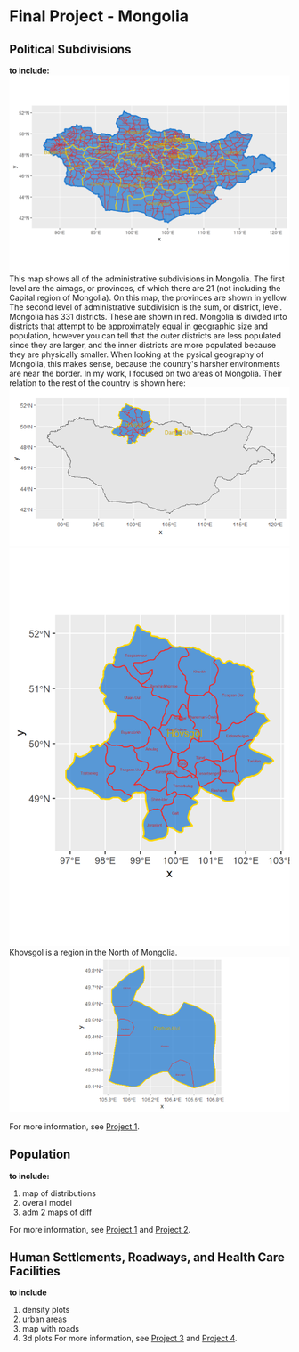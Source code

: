 # Final Project - Mongolia

## Political Subdivisions
**to include:**
![](mongolia.png)
This map shows all of the administrative subdivisions in Mongolia. The first level are the aimags, or provinces, of which there are 21 (not including the Capital region of Mongolia). On this map, the provinces are shown in yellow. The second level of administrative subdivision is the sum, or district, level. Mongolia has 331 districts. These are shown in red. Mongolia is divided into districts that attempt to be approximately equal in geographic size and population, however you can tell that the outer districts are less populated since they are larger, and the inner districts are more populated because they are physically smaller. When looking at the pysical geography of Mongolia, this makes sense, because the country's harsher environments are near the border.
In my work, I focused on two areas of Mongolia. Their relation to the rest of the country is shown here:
![](khov_dar_within.png)
![](Kovsgol.png)
Khovsgol is a region in the North of Mongolia. 
![](darhan_map.png)

For more information, see [Project 1](https://caroline-mccain.github.io/workshop/Project1).

## Population
**to include:**
1. map of distributions
2. overall model
3. adm 2 maps of diff

For more information, see [Project 1](https://caroline-mccain.github.io/workshop/Project1) and [Project 2](https://caroline-mccain.github.io/workshop/Project2).

## Human Settlements, Roadways, and Health Care Facilities
**to include**
1. density plots
2. urban areas
3. map with roads
4. 3d plots
For more information, see [Project 3](https://caroline-mccain.github.io/workshop/Project3) and
[Project 4](https://caroline-mccain.github.io/workshop/Project4).
